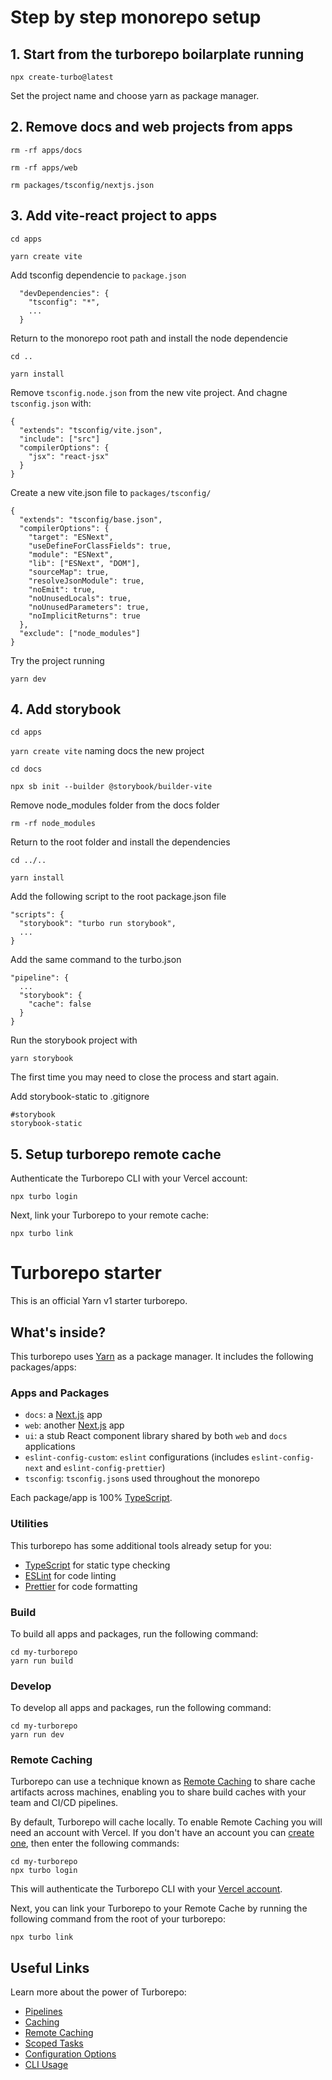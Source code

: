 # Step by step monorepo setup

## 1. Start from the turborepo boilarplate running

`npx create-turbo@latest`

Set the project name and choose yarn as package manager.

## 2. Remove docs and web projects from apps

`rm -rf apps/docs`

`rm -rf apps/web`

`rm packages/tsconfig/nextjs.json`

## 3. Add vite-react project to apps

`cd apps`

`yarn create vite`

Add tsconfig dependencie to `package.json`

```
  "devDependencies": {
    "tsconfig": "*",
    ...
  }

```

Return to the monorepo root path and install the node dependencie

`cd ..`

`yarn install`

Remove `tsconfig.node.json` from the new vite project. And chagne `tsconfig.json` with:

```
{
  "extends": "tsconfig/vite.json",
  "include": ["src"]
  "compilerOptions": {
    "jsx": "react-jsx"
  }
}
```

Create a new vite.json file to `packages/tsconfig/`

```
{
  "extends": "tsconfig/base.json",
  "compilerOptions": {
    "target": "ESNext",
    "useDefineForClassFields": true,
    "module": "ESNext",
    "lib": ["ESNext", "DOM"],
    "sourceMap": true,
    "resolveJsonModule": true,
    "noEmit": true,
    "noUnusedLocals": true,
    "noUnusedParameters": true,
    "noImplicitReturns": true
  },
  "exclude": ["node_modules"]
}
```

Try the project running

`yarn dev`

## 4. Add storybook

`cd apps`

`yarn create vite` naming docs the new project

`cd docs`

`npx sb init --builder @storybook/builder-vite`

Remove node_modules folder from the docs folder

`rm -rf node_modules`

Return to the root folder and install the dependencies

`cd ../..`

`yarn install`

Add the following script to the root package.json file

```
"scripts": {
  "storybook": "turbo run storybook",
  ...
}
```

Add the same command to the turbo.json

```
"pipeline": {
  ...
  "storybook": {
    "cache": false
  }
}

```

Run the storybook project with

`yarn storybook`

The first time you may need to close the process and start again.

Add storybook-static to .gitignore

```
#storybook
storybook-static
```

## 5. Setup turborepo remote cache

Authenticate the Turborepo CLI with your Vercel account:

`npx turbo login`

Next, link your Turborepo to your remote cache:

`npx turbo link`

# Turborepo starter

This is an official Yarn v1 starter turborepo.

## What's inside?

This turborepo uses [Yarn](https://classic.yarnpkg.com/) as a package manager. It includes the following packages/apps:

### Apps and Packages

- `docs`: a [Next.js](https://nextjs.org) app
- `web`: another [Next.js](https://nextjs.org) app
- `ui`: a stub React component library shared by both `web` and `docs` applications
- `eslint-config-custom`: `eslint` configurations (includes `eslint-config-next` and `eslint-config-prettier`)
- `tsconfig`: `tsconfig.json`s used throughout the monorepo

Each package/app is 100% [TypeScript](https://www.typescriptlang.org/).

### Utilities

This turborepo has some additional tools already setup for you:

- [TypeScript](https://www.typescriptlang.org/) for static type checking
- [ESLint](https://eslint.org/) for code linting
- [Prettier](https://prettier.io) for code formatting

### Build

To build all apps and packages, run the following command:

```
cd my-turborepo
yarn run build
```

### Develop

To develop all apps and packages, run the following command:

```
cd my-turborepo
yarn run dev
```

### Remote Caching

Turborepo can use a technique known as [Remote Caching](https://turborepo.org/docs/core-concepts/remote-caching) to share cache artifacts across machines, enabling you to share build caches with your team and CI/CD pipelines.

By default, Turborepo will cache locally. To enable Remote Caching you will need an account with Vercel. If you don't have an account you can [create one](https://vercel.com/signup), then enter the following commands:

```
cd my-turborepo
npx turbo login
```

This will authenticate the Turborepo CLI with your [Vercel account](https://vercel.com/docs/concepts/personal-accounts/overview).

Next, you can link your Turborepo to your Remote Cache by running the following command from the root of your turborepo:

```
npx turbo link
```

## Useful Links

Learn more about the power of Turborepo:

- [Pipelines](https://turborepo.org/docs/core-concepts/pipelines)
- [Caching](https://turborepo.org/docs/core-concepts/caching)
- [Remote Caching](https://turborepo.org/docs/core-concepts/remote-caching)
- [Scoped Tasks](https://turborepo.org/docs/core-concepts/scopes)
- [Configuration Options](https://turborepo.org/docs/reference/configuration)
- [CLI Usage](https://turborepo.org/docs/reference/command-line-reference)
